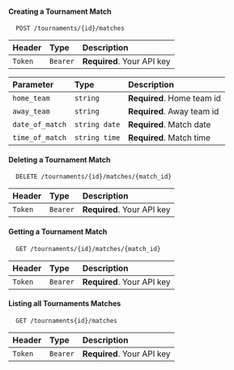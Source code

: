 #### Creating a Tournament Match

```http
  POST /tournaments/{id}/matches
```

| Header  | Type     | Description                |
| :------ | :------- | :------------------------- |
| `Token` | `Bearer` | **Required**. Your API key |

| Parameter       | Type          | Description                |
| :-------------- | :------------ | :------------------------- |
| `home_team`     | `string`      | **Required**. Home team id |
| `away_team`     | `string`      | **Required**. Away team id |
| `date_of_match` | `string date` | **Required**. Match date   |
| `time_of_match` | `string time` | **Required**. Match time   |

#### Deleting a Tournament Match

```http
  DELETE /tournaments/{id}/matches/{match_id}
```

| Header  | Type     | Description                |
| :------ | :------- | :------------------------- |
| `Token` | `Bearer` | **Required**. Your API key |

#### Getting a Tournament Match

```http
  GET /tournaments/{id}/matches/{match_id}
```

| Header  | Type     | Description                |
| :------ | :------- | :------------------------- |
| `Token` | `Bearer` | **Required**. Your API key |

#### Listing all Tournaments Matches

```http
  GET /tournaments{id}/matches
```

| Header  | Type     | Description                |
| :------ | :------- | :------------------------- |
| `Token` | `Bearer` | **Required**. Your API key |
